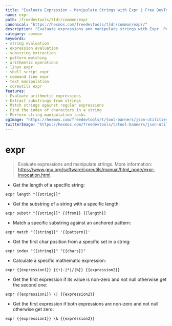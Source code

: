 ```yaml
---
title: "Evaluate Expression - Manipulate Strings with Expr | Free DevTools"
name: expr
path: /freedevtools/tldr/common/expr
canonical: "https://hexmos.com/freedevtools/tldr/common/expr/"
description: "Evaluate expressions and manipulate strings with Expr. Perform arithmetic operations, substring extractions, and pattern matching. Free online tool, no registration required."
category: common
keywords:
- string evaluation
- expression evaluation
- substring extraction
- pattern matching
- arithmetic operations
- linux expr
- shell script expr
- command line expr
- text manipulation
- coreutils expr
features:
- Evaluate arithmetic expressions
- Extract substrings from strings
- Match strings against regular expressions
- Find the index of characters in a string
- Perform string manipulation tasks
ogImage: "https://hexmos.com/freedevtools/t/tool-banners/json-utilities-banner.png"
twitterImage: "https://hexmos.com/freedevtools/t/tool-banners/json-utilities-banner.png"
---
```


# expr

> Evaluate expressions and manipulate strings.
> More information: <https://www.gnu.org/software/coreutils/manual/html_node/expr-invocation.html>.

- Get the length of a specific string:

`expr length "{{string}}"`

- Get the substring of a string with a specific length:

`expr substr "{{string}}" {{from}} {{length}}`

- Match a specific substring against an anchored pattern:

`expr match "{{string}}" '{{pattern}}'`

- Get the first char position from a specific set in a string:

`expr index "{{string}}" "{{chars}}"`

- Calculate a specific mathematic expression:

`expr {{expression1}} {{+|-|*|/|%}} {{expression2}}`

- Get the first expression if its value is non-zero and not null otherwise get the second one:

`expr {{expression1}} \| {{expression2}}`

- Get the first expression if both expressions are non-zero and not null otherwise get zero:

`expr {{expression1}} \& {{expression2}}`

